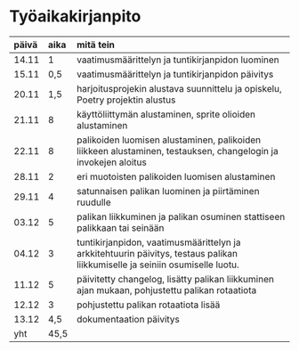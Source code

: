 # Työaikakirjanpito

| päivä | aika | mitä tein |
| :---- | :--- | :-------- |
| 14.11 | 1 | vaatimusmäärittelyn ja tuntikirjanpidon luominen |
| 15.11 | 0,5 | vaatimusmäärittelyn ja tuntikirjanpidon päivitys |
| 20.11 | 1,5 | harjoitusprojekin alustava suunnittelu ja opiskelu, Poetry projektin alustus | 
| 21.11 | 8 | käyttöliittymän alustaminen, sprite olioiden alustaminen |
| 22.11 | 8 | palikoiden luomisen alustaminen, palikoiden liikkeen alustaminen, testauksen, changelogin ja  invokejen aloitus|
| 28.11 | 2 | eri muotoisten palikoiden luomisen alustaminen
| 29.11 | 4 | satunnaisen palikan luominen ja piirtäminen ruudulle
| 03.12 | 5 | palikan liikkuminen ja palikan osuminen stattiseen palikkaan tai seinään
| 04.12 | 3 | tuntikirjanpidon, vaatimusmäärittelyn ja arkkitehtuurin päivitys, testaus palikan liikkumiselle ja seiniin osumiselle luotu.
| 11.12 | 5 | päivitetty changelog, lisätty palikan liikkuminen ajan mukaan, pohjustettu palikan rotaatiota
| 12.12 | 3 | pohjustettu palikan rotaatiota lisää
| 13.12 | 4,5 | dokumentaation päivitys
| yht | 45,5 | |
